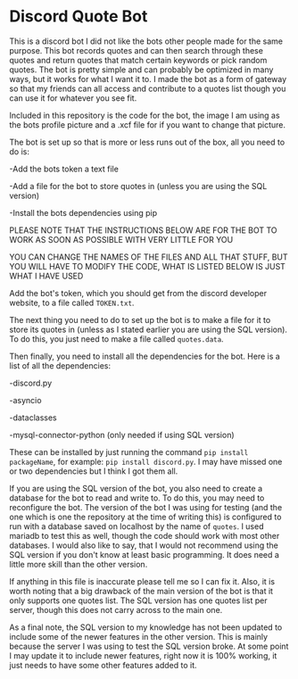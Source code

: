 # Discord Quote Bot
This is a discord bot I did not like the bots other people made for the same purpose. This bot records quotes and can then search through these quotes and return quotes that match certain keywords or pick random quotes. The bot is pretty simple and can probably be optimized in many ways, but it works for what I want it to. I made the bot as a form of gateway so that my friends can all access and contribute to a quotes list though you can use it for whatever you see fit.

Included in this repository is the code for the bot, the image I am using as the bots profile picture and a .xcf file for if you want to change that picture.

The bot is set up so that is more or less runs out of the box, all you need to do is:

  -Add the bots token a text file

  -Add a file for the bot to store quotes in (unless you are using the SQL version)

  -Install the bots dependencies using pip


PLEASE NOTE THAT THE INSTRUCTIONS BELOW ARE FOR THE BOT TO WORK AS SOON AS POSSIBLE WITH VERY LITTLE FOR YOU

YOU CAN CHANGE THE NAMES OF THE FILES AND ALL THAT STUFF, BUT YOU WILL HAVE TO MODIFY THE CODE, WHAT IS LISTED BELOW IS JUST WHAT I HAVE USED

Add the bot's token, which you should get from the discord developer website, to a file called `TOKEN.txt`.

The next thing you need to do to set up the bot is to make a file for it to store its quotes in (unless as I stated earlier you are using the SQL version). To do this, you just need to make a file called `quotes.data`.

Then finally, you need to install all the dependencies for the bot. Here is a list of all the dependencies:

  -discord.py

  -asyncio

  -dataclasses

  -mysql-connector-python (only needed if using SQL version)


These can be installed by just running the command `pip install packageName`, for example: `pip install discord.py`. I may have missed one or two dependencies but I think I got them all.

If you are using the SQL version of the bot, you also need to create a database for the bot to read and write to. To do this, you may need to reconfigure the bot. The version of the bot I was using for testing (and the one which is one the repository at the time of writing this) is configured to run with a database saved on localhost by the name of `quotes`. I used mariadb to test this as well, though the code should work with most other databases. I would also like to say, that I would not recommend using the SQL version if you don't know at least basic programming. It does need a little more skill than the other version.

If anything in this file is inaccurate please tell me so I can fix it. Also, it is worth noting that a big drawback of the main version of the bot is that it
only supports one quotes list. The SQL version has one quotes list per server, though this does not carry across to the main one.

As a final note, the SQL version to my knowledge has not been updated to include some of the newer features in the other version. This is mainly because the  server I was using to test the SQL version broke. At some point I may update it to include newer features, right now it is 100% working, it just needs to have some other features added to it.
